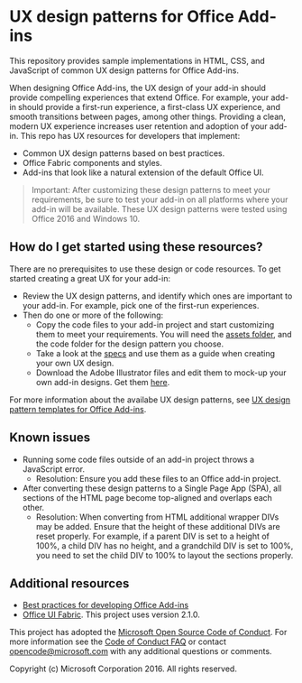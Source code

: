 # UX design patterns for Office Add-ins 

This repository provides sample implementations in HTML, CSS, and JavaScript of common UX design patterns for Office Add-ins.

When designing Office Add-ins, the UX design of your add-in should provide compelling experiences that extend Office. For example, your add-in should provide a first-run experience, a first-class UX experience, and smooth transitions between pages, among other things. Providing a clean, modern UX experience increases user retention and adoption of your add-in. This repo has UX resources for developers that implement:

* Common UX design patterns based on best practices.
* Office Fabric components and styles.
* Add-ins that look like a natural extension of the default Office UI. 

> Important: After customizing these design patterns to meet your requirements, be sure to test your add-in on all platforms where your add-in will be available. These UX design patterns were tested using Office 2016 and Windows 10.

## How do I get started using these resources?

There are no prerequisites to use these design or code resources. To get started creating a great UX for your add-in:

* Review the UX design patterns, and identify which ones are important to your add-in. For example, pick one of the first-run experiences.
* Then do one or more of the following:
	* Copy the code files to your add-in project and start customizing them to meet your requirements. You will need the [assets folder](https://github.com/OfficeDev/Office-Add-in-UX-Design-Pattern-Code/tree/master/assets), and the code folder for the design pattern you choose.
	* Take a look at the [specs](https://github.com/OfficeDev/Office-Add-in-UX-Design-Patterns) and use them as a guide when creating your own UX design. 
	* Download the Adobe Illustrator files and edit them to mock-up your own add-in designs. Get them [here](https://github.com/OfficeDev/Office-Add-in-Design-Patterns/blob/master/Patterns/Source%20Files).

For more information about the availabe UX design patterns, see [UX design pattern templates for Office Add-ins](https://dev.office.com/docs/add-ins/design/ux-design-patterns).

## Known issues

* Running some code files outside of an add-in project throws a JavaScript error. 
	* Resolution: Ensure you add these files to an Office add-in project. 
* After converting these design patterns to a Single Page App (SPA), all sections of the HTML page become top-aligned and overlaps each other. 
	* Resolution: When converting from HTML additional wrapper DIVs may be added. Ensure that the height of these additional DIVs are reset properly. For example, if a parent DIV is set to a height of 100%, a child DIV has no height, and a grandchild DIV is set to 100%, you need to set the child DIV to 100% to layout the sections properly.    
	
## Additional resources

* [Best practices for developing Office Add-ins](https://dev.office.com/docs/add-ins/overview/add-in-development-best-practices)
* [Office UI Fabric](http://dev.office.com/fabric/). This project uses version 2.1.0.

This project has adopted the [Microsoft Open Source Code of Conduct](https://opensource.microsoft.com/codeofconduct/). For more information see the [Code of Conduct FAQ](https://opensource.microsoft.com/codeofconduct/faq/) or contact [opencode@microsoft.com](mailto:opencode@microsoft.com) with any additional questions or comments.

Copyright (c) Microsoft Corporation 2016. All rights reserved.



